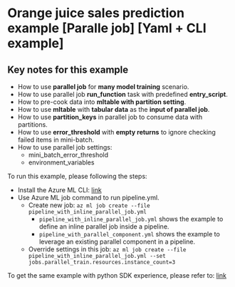 # Orange juice sales prediction example \[Paralle job\] \[Yaml + CLI example\]

## Key notes for this example
- How to use **parallel job** for **many model training** scenario.
- How to use parallel job **run_function** task with predefined **entry_script**.
- How to pre-cook data into **mltable with partition setting**.
- How to use **mltable** with **tabular data** as the **input of parallel job**.
- How to use **partition_keys** in parallel job to consume data with partitions. 
- How to use **error_threshold** with **empty returns** to ignore checking failed items in mini-batch.
- How to use parallel job settings:
  - mini_batch_error_threshold
  - environment_variables

To run this example, please following the steps:
- Install the Azure ML CLI: [link](https://learn.microsoft.com/en-us/azure/machine-learning/how-to-configure-cli?tabs=public)
- Use Azure ML job command to run pipeline.yml.
    - Create new job: `az ml job create --file pipeline_with_inline_parallel_job.yml`
      - `pipeline_with_inline_parallel_job.yml` shows the example to define an inline parallel job inside a pipeline. 
      - `pipeline_with_parallel_component.yml` shows the example to leverage an existing parallel component in a pipeline. 
    - Override settings in this job: `az ml job create --file pipeline_with_inline_parallel_job.yml --set jobs.parallel_train.resources.instance_count=3`

To get the same example with python SDK experience, please refer to: [link](../../../../sdk/python/jobs/parallel/1a_oj_sales_prediction/oj_sales_prediction.ipynb)